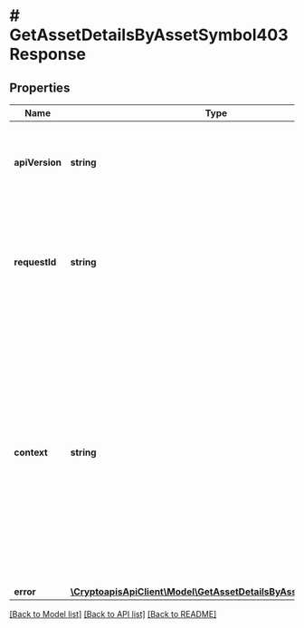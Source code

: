 # # GetAssetDetailsByAssetSymbol403Response

## Properties

Name | Type | Description | Notes
------------ | ------------- | ------------- | -------------
**apiVersion** | **string** | Specifies the version of the API that incorporates this endpoint. |
**requestId** | **string** | Defines the ID of the request. The &#x60;requestId&#x60; is generated by Crypto APIs and it&#39;s unique for every request. |
**context** | **string** | In batch situations the user can use the context to correlate responses with requests. This property is present regardless of whether the response was successful or returned as an error. &#x60;context&#x60; is specified by the user. | [optional]
**error** | [**\CryptoapisApiClient\Model\GetAssetDetailsByAssetSymbolE403**](GetAssetDetailsByAssetSymbolE403.md) |  |

[[Back to Model list]](../../README.md#models) [[Back to API list]](../../README.md#endpoints) [[Back to README]](../../README.md)
